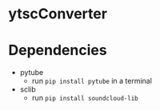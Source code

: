 # ytscConverter

# Dependencies
- pytube
  - run `pip install pytube` in a terminal
- sclib
  - run `pip install soundcloud-lib`
